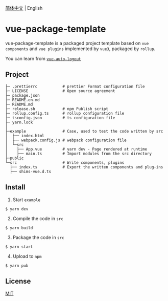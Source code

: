 [简体中文](./README.md) | English

# vue-package-template

vue-package-template is a packaged project template based on `vue components` and `vue plugins` implemented by `vue3`, packaged by `rollup`.

You can learn from [`vue-auto-logout`](https://github.com/Zeffon/vue-auto-logout/)

## Project

```
├─ .prettierrc           # prettier Format configuration file
├─ LICENSE               # Open source agreement
├─ package.json
├─ README.en.md
├─ README.md
├─ release.sh            # npm Publish script
├─ rollup.config.ts      # rollup configuration file
├─ tsconfig.json         # ts configuration file
├─ yarn.lock
│
├─example                # Case, used to test the code written by src
│  ├── index.html
│  ├── webpack.config.js # webpack configuration file
│  └─src
│    ├── App.vue         # yarn dev - Page rendered at runtime
│    ├── main.ts         # Import modules from the src directory
├─public
└─src                    # Write components, plugins
  ├── index.ts           # Export the written components and plug-ins
  ├── shims-vue.d.ts
```

## Install

1. Start `example`

```
$ yarn dev
```

2. Compile the code in `src`

```
$ yarn build
```

3. Package the code in `src`

```
$ yarn start
```

4. Upload to `npm`

```
$ yarn pub
```

## License

[MIT](https://opensource.org/licenses/MIT)
